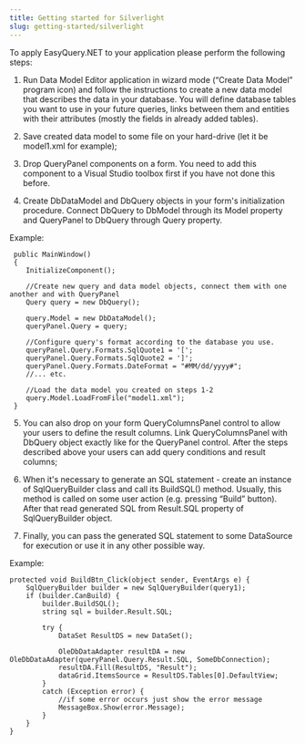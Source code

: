```yaml
---
title: Getting started for Silverlight
slug: getting-started/silverlight
---
```



To apply EasyQuery.NET to your application please perform the following steps:

1. Run Data Model Editor application in wizard mode (“Create Data Model” program icon) and follow the instructions to create a new data model that describes the data in your database. You will define database tables you want to use in your future queries, links between them and entities with their attributes (mostly the fields in already added tables).

2. Save created data model to some file on your hard-drive (let it be model1.xml for example);

3. Drop QueryPanel components on a form. You need to add this component to a Visual Studio toolbox first if you have not done this before.

4. Create DbDataModel and DbQuery objects in your form's initialization procedure. Connect DbQuery to DbModel through its Model property and QueryPanel to DbQuery through Query property.

Example: 

```
 public MainWindow()   
 {   
    InitializeComponent();   
 
    //Create new query and data model objects, connect them with one another and with QueryPanel  
    Query query = new DbQuery();      
 
    query.Model = new DbDataModel();   
    queryPanel.Query = query;  
 
    //Configure query's format according to the database you use.  
    queryPanel.Query.Formats.SqlQuote1 = '[';  
    queryPanel.Query.Formats.SqlQuote2 = ']';  
    queryPanel.Query.Formats.DateFormat = "#MM/dd/yyyy#";  
    //... etc.  
 
    //Load the data model you created on steps 1-2  
    query.Model.LoadFromFile("model1.xml");   
 }   
```
5. You can also drop on your form QueryColumnsPanel control to allow your users to define the result columns. Link QueryColumnsPanel with DbQuery object exactly like for the QueryPanel control.
After the steps described above your users can add query conditions and result columns;

6. When it's necessary to generate an SQL statement - create an instance of SqlQueryBuilder class and call its BuildSQL() method. Usually, this method is called on some user action (e.g. pressing “Build” button). After that read generated SQL from Result.SQL property of SqlQueryBuilder object.

7. Finally, you can pass the generated SQL statement to some DataSource for execution or use it in any other possible way.

Example: 

```
protected void BuildBtn_Click(object sender, EventArgs e) { 
    SqlQueryBuilder builder = new SqlQueryBuilder(query1);
    if (builder.CanBuild) {
        builder.BuildSQL();
        string sql = builder.Result.SQL;
 
        try {
            DataSet ResultDS = new DataSet(); 
 
            OleDbDataAdapter resultDA = new OleDbDataAdapter(queryPanel.Query.Result.SQL, SomeDbConnection); 
            resultDA.Fill(ResultDS, "Result"); 
            dataGrid.ItemsSource = ResultDS.Tables[0].DefaultView; 
        }  
        catch (Exception error) { 
            //if some error occurs just show the error message  
            MessageBox.Show(error.Message);       
        } 
    }
} 
```